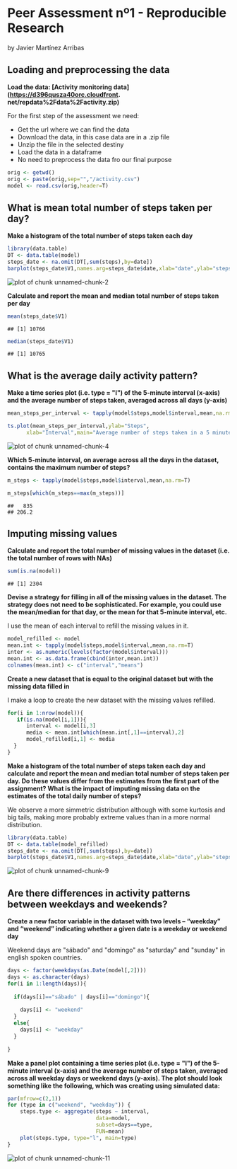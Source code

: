 Peer Assessment nº1 - Reproducible Research
========================================================
by Javier Martínez Arribas

## Loading and preprocessing the data

**Load the data: [Activity monitoring data](https://d396qusza40orc.cloudfront.
                                            net/repdata%2Fdata%2Factivity.zip)**

For the first step of the assessment we need:
* Get the url where we can find the data
* Download the data, in this case data are in a .zip file
* Unzip the file in the selected destiny
* Load the data in a dataframe
* No need to preprocess the data fro our final purpose

```r
orig <- getwd()
orig <- paste(orig,sep="","/activity.csv")
model <- read.csv(orig,header=T)
```


## What is mean total number of steps taken per day?


**Make a histogram of the total number of steps taken each day**
   
  

```r
library(data.table)
DT <- data.table(model)
steps_date <- na.omit(DT[,sum(steps),by=date])
barplot(steps_date$V1,names.arg=steps_date$date,xlab="date",ylab="steps")
```

![plot of chunk unnamed-chunk-2](figure/unnamed-chunk-2.png) 
  

**Calculate and report the mean and median total number of steps taken per day**
  
 
  

```r
mean(steps_date$V1)
```

```
## [1] 10766
```

```r
median(steps_date$V1)
```

```
## [1] 10765
```


## What is the average daily activity pattern?


**Make a time series plot (i.e. type = "l") of the 5-minute interval (x-axis) 
and the average number of steps taken, averaged across all days (y-axis)**

  

```r
mean_steps_per_interval <- tapply(model$steps,model$interval,mean,na.rm=T)

ts.plot(mean_steps_per_interval,ylab="Steps",
      xlab="Interval",main="Average number of steps taken in a 5 minutes interval")
```

![plot of chunk unnamed-chunk-4](figure/unnamed-chunk-4.png) 


**Which 5-minute interval, on average across all the days in the dataset, 
contains the maximum number of steps?**
  
  

```r
m_steps <- tapply(model$steps,model$interval,mean,na.rm=T)

m_steps[which(m_steps==max(m_steps))]
```

```
##   835 
## 206.2
```


## Imputing missing values


**Calculate and report the total number of missing values in the dataset 
(i.e. the total number of rows with NAs)**

 

```r
sum(is.na(model))
```

```
## [1] 2304
```


**Devise a strategy for filling in all of the missing values in the dataset. 
The strategy does not need to be sophisticated. For example, you could use 
the mean/median for that day, or the mean for that 5-minute interval, etc.**

  I use the mean of each interval to refill the missing values in it.

```r
model_refilled <- model
mean.int <- tapply(model$steps,model$interval,mean,na.rm=T)
inter <- as.numeric(levels(factor(model$interval)))
mean.int <- as.data.frame(cbind(inter,mean.int))
colnames(mean.int) <- c("interval","means")
```


**Create a new dataset that is equal to the original dataset but with the 
missing data filled in**
  
  I make a loop to create the new dataset with the missing values refilled.

```r
for(i in 1:nrow(model)){
   if(is.na(model[i,1])){
      interval <- model[i,3] 
      media <- mean.int[which(mean.int[,1]==interval),2]
      model_refilled[i,1] <- media 
  }
}  
```


**Make a histogram of the total number of steps taken each day and calculate 
and report the mean and median total number of steps taken per day. 
Do these values differ from the estimates from the first part of the assignment? 
What is the impact of imputing missing data on the estimates of the total 
daily number of steps?**

  We observe a more simmetric distribution although with some kurtosis and 
  big tails, making more probably extreme values than in a more normal distribution.
  

```r
library(data.table)
DT <- data.table(model_refilled)
steps_date <- na.omit(DT[,sum(steps),by=date])
barplot(steps_date$V1,names.arg=steps_date$date,xlab="date",ylab="steps")
```

![plot of chunk unnamed-chunk-9](figure/unnamed-chunk-9.png) 


## Are there differences in activity patterns between weekdays and weekends?


**Create a new factor variable in the dataset with two levels – “weekday” 
and “weekend” indicating whether a given date is a weekday or weekend day**

  Weekend days are "sábado" and "domingo" as 
  "saturday" and "sunday" in english spoken countries.
  

```r
days <- factor(weekdays(as.Date(model[,2])))
days <- as.character(days)
for(i in 1:length(days)){
  
  if(days[i]=="sábado" | days[i]=="domingo"){
   
    days[i] <- "weekend"
  }
  else{
    days[i] <- "weekday"
  }
  
}
```


**Make a panel plot containing a time series plot (i.e. type = "l") of the 
5-minute interval (x-axis) and the average number of steps taken, averaged 
across all weekday days or weekend days (y-axis). The plot should look something
like the following, which was creating using simulated data:**

  

```r
par(mfrow=c(2,1))
for (type in c("weekend", "weekday")) {
    steps.type <- aggregate(steps ~ interval,
                            data=model,
                            subset=days==type,
                            FUN=mean)
    plot(steps.type, type="l", main=type)
}
```

![plot of chunk unnamed-chunk-11](figure/unnamed-chunk-11.png) 

